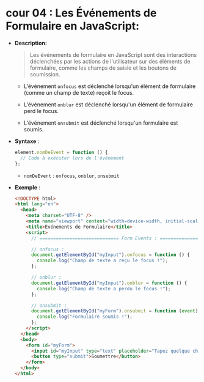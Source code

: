 # cour 04 : **Les Événements de Formulaire en JavaScript:**

- **Description:**

  > Les événements de formulaire en JavaScript sont des interactions déclenchées par les actions de l'utilisateur sur des éléments de formulaire, comme les champs de saisie et les boutons de soumission.

  - L'événement `onfocus` est déclenché lorsqu'un élément de formulaire (comme un champ de texte) reçoit le focus.

  - L'événement `onblur` est déclenché lorsqu'un élément de formulaire perd le focus.

  - L'événement `onsubmit` est déclenché lorsqu'un formulaire est soumis.

- **Syntaxe** :

  ```javascript
  element.nomDeEvent = function () {
    // Code à exécuter lors de l'événement
  };
  ```

  - `nomDeEvent` : `onfocus`, `onblur`, `onsubmit`

- **Exemple** :

  ```html
  <!DOCTYPE html>
  <html lang="en">
    <head>
      <meta charset="UTF-8" />
      <meta name="viewport" content="width=device-width, initial-scale=1.0" />
      <title>Événements de Formulaire</title>
      <script>
        // ============================= Form Events : ===================

        // onfocus :
        document.getElementById("myInput").onfocus = function () {
          console.log("Champ de texte a reçu le focus !");
        };

        // onblur :
        document.getElementById("myInput").onblur = function () {
          console.log("Champ de texte a perdu le focus !");
        };

        // onsubmit :
        document.getElementById("myForm").onsubmit = function (event) {
          console.log("Formulaire soumis !");
        };
      </script>
    </head>
    <body>
      <form id="myForm">
        <input id="myInput" type="text" placeholder="Tapez quelque chose..." />
        <button type="submit">Soumettre</button>
      </form>
    </body>
  </html>
  ```
